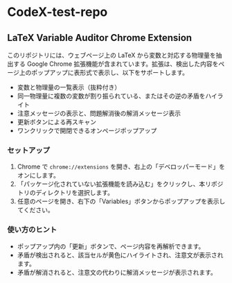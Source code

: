 # CodeX-test-repo

## LaTeX Variable Auditor Chrome Extension

このリポジトリには、ウェブページ上の LaTeX から変数と対応する物理量を抽出する Google Chrome 拡張機能が含まれています。拡張は、検出した内容をページ上のポップアップに表形式で表示し、以下をサポートします。

- 変数と物理量の一覧表示（抜粋付き）
- 同一物理量に複数の変数が割り振られている、またはその逆の矛盾をハイライト
- 注意メッセージの表示と、問題解消後の解消メッセージ表示
- 更新ボタンによる再スキャン
- ワンクリックで開閉できるオンページポップアップ

### セットアップ

1. Chrome で `chrome://extensions` を開き、右上の「デベロッパーモード」をオンにします。
2. 「パッケージ化されていない拡張機能を読み込む」をクリックし、本リポジトリのディレクトリを選択します。
3. 任意のページを開き、右下の「Variables」ボタンからポップアップを表示してください。

### 使い方のヒント

- ポップアップ内の「更新」ボタンで、ページ内容を再解析できます。
- 矛盾が検出されると、該当セルが黄色にハイライトされ、注意文が表示されます。
- 矛盾が解消されると、注意文の代わりに解消メッセージが表示されます。
